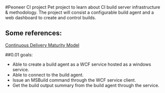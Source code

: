 #Peoneer CI project
Pet project to learn about CI build server infrastructure & methodology.
The project will consist a configurable build agent and a web dashboard to create and control builds.

## Some references:
[Continuous Delivery Maturity Model](https://developer.ibm.com/urbancode/docs/continuous-delivery-maturity-model/)

##0.01 goals:
- Able to create a build agent as a WCF service hosted as a windows service.
- Able to connect to the build agent.
- Issue an MSBuild command through the WCF service client.
- Get the build output summary from the build agent through the service.